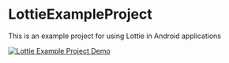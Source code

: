 # LottieExampleProject
This is an example project for using Lottie in Android applications


[![Lottie Example Project Demo](https://img.youtube.com/vi/YOUTUBE_VIDEO_ID_HERE/0.jpg)](http://www.aparat.com/v/ZTLHP)